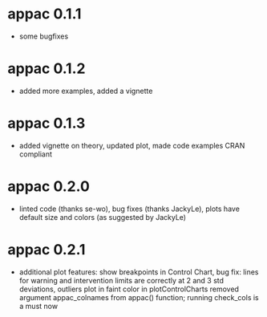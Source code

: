 # appac 0.1.1

* some bugfixes

# appac 0.1.2

* added more examples, added a vignette

# appac 0.1.3

* added vignette on theory, updated plot, made code examples CRAN compliant

# appac 0.2.0

* linted code (thanks se-wo), bug fixes (thanks JackyLe), 
plots have default size and colors (as suggested by JackyLe)

# appac 0.2.1

* additional plot features: 
show breakpoints in Control Chart,
bug fix: lines for warning and intervention limits are correctly at 2 and 3 std deviations,
outliers plot in faint color in plotControlCharts
removed argument appac_colnames from appac() function; running check_cols is a must now                
